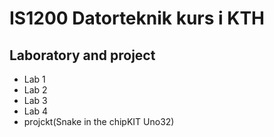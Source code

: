 # IS1200 Datorteknik kurs i KTH
## Laboratory and project
* Lab 1
* Lab 2
* Lab 3
* Lab 4
* projckt(Snake in the chipKIT Uno32)
